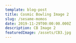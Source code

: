 ```yaml
---
template: blog-post
title: Cosmic Bowling Image 2
slug: /sesame-momos
date: 2019-11-29T00:00:00.000Z
description: CB Image 2
featuredImage: /assets/CB3.jpg
---
```

